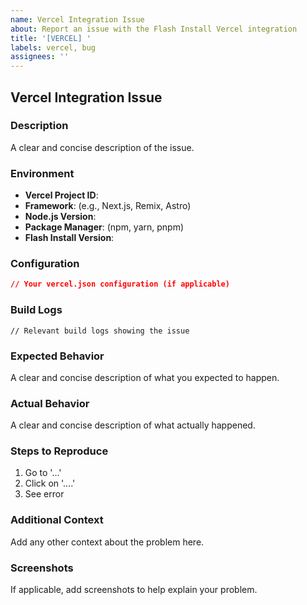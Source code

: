 ```yaml
---
name: Vercel Integration Issue
about: Report an issue with the Flash Install Vercel integration
title: '[VERCEL] '
labels: vercel, bug
assignees: ''
---
```


## Vercel Integration Issue

### Description
A clear and concise description of the issue.

### Environment
- **Vercel Project ID**: 
- **Framework**: (e.g., Next.js, Remix, Astro)
- **Node.js Version**: 
- **Package Manager**: (npm, yarn, pnpm)
- **Flash Install Version**: 

### Configuration
```json
// Your vercel.json configuration (if applicable)
```

### Build Logs
```
// Relevant build logs showing the issue
```

### Expected Behavior
A clear and concise description of what you expected to happen.

### Actual Behavior
A clear and concise description of what actually happened.

### Steps to Reproduce
1. Go to '...'
2. Click on '....'
3. See error

### Additional Context
Add any other context about the problem here.

### Screenshots
If applicable, add screenshots to help explain your problem.
